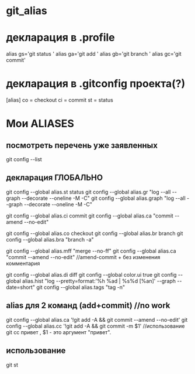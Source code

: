 # git_alias

# декларация в .profile
alias gs='git status '
alias ga='git add '
alias gb='git branch '
alias gc='git commit'



# декларация в .gitconfig проекта(?)

[alias]
  co = checkout
  ci = commit
  st = status
  

# Мои ALIASES
## посмотреть перечень уже заявленных
git config --list


## декларация ГЛОБАЛЬНO
git config --global alias.st status
git config --global alias.gr "log --all --graph --decorate --oneline -M -C"
git config --global alias.graph "log --all --graph --decorate --oneline -M -C"

git config --global alias.ci commit
git config --global alias.ca "commit --amend --no-edit"


git config --global alias.co checkout
git config --global alias.br branch
git config --global alias.bra "branch -a"

git config --global alias.mff "merge --no-ff"
git config --global alias.ca "commit --amend --no-edit"    //amend-commit + без изменения комментария


git config --global alias.di diff
git config --global color.ui true
git config --global alias.hist "log --pretty=format:'%h %ad | %s%d [%an]' --graph --date=short"
git config --global alias.tags "tag -n" 




## alias для 2 команд (add+commit)  //no work
git config --global alias.сa '!git add -A && git commit --amend --no-edit'
git config --global alias.сс '!git add -A && git commit -m $1'                   //использование git cc привет   ,  $1 - это аргумент "привет".


## использование
git st










